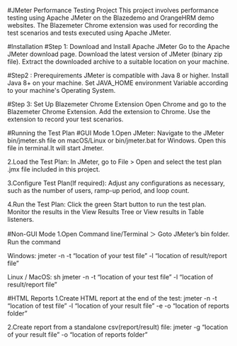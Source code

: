 #JMeter Performance Testing Project
This project involves performance testing using Apache JMeter on the Blazedemo and OrangeHRM demo websites. The Blazemeter Chrome extension was used for recording the test scenarios and tests executed using Apache JMeter.

#Installation
#Step 1: Download and Install Apache JMeter
        Go to the Apache JMeter download page.
        Download the latest version of JMeter (binary zip file).
        Extract the downloaded archive to a suitable location on your machine.

#Step2 : Prerequirements
         JMeter is compatible with Java 8 or higher. Install Java 8+ on your machine.
         Set JAVA_HOME environment Variable according to your machine's Operating System.

#Step 3: Set Up Blazemeter Chrome Extension
         Open Chrome and go to the Blazemeter Chrome Extension.
         Add the extension to Chrome.
         Use the extension to record your test scenarios.

#Running the Test Plan
#GUI Mode
1.Open JMeter:
  Navigate to the JMeter bin/jmeter.sh file on macOS/Linux or bin/jmeter.bat for Windows.
  Open this file in terminal.It will start Jmeter.

2.Load the Test Plan:
  In JMeter, go to File > Open and select the test plan .jmx file included in this project.
 
3.Configure Test Plan(If required):
  Adjust any configurations as necessary, such as the number of users, ramp-up period, and loop count.

4.Run the Test Plan:
  Click the green Start button to run the test plan.
  Monitor the results in the View Results Tree or View results in Table listeners.

#Non-GUI Mode
1.Open Command line/Terminal ＞ Goto JMeter’s bin folder.
  Run the command

  Windows:
  jmeter -n -t “location of your test file” -l “location of result/report file”

  Linux / MacOS:
  sh jmeter -n -t “location of your test file” -l “location of result/report file”

 #HTML Reports
 1.Create HTML report at the end of the test:
   jmeter -n -t “location of test file” -l “location of your result file” -e -o “location of reports folder”

 2.Create report from a standalone csv(report/result) file:
   jmeter -g “location of your result file” -o “location of reports folder”

